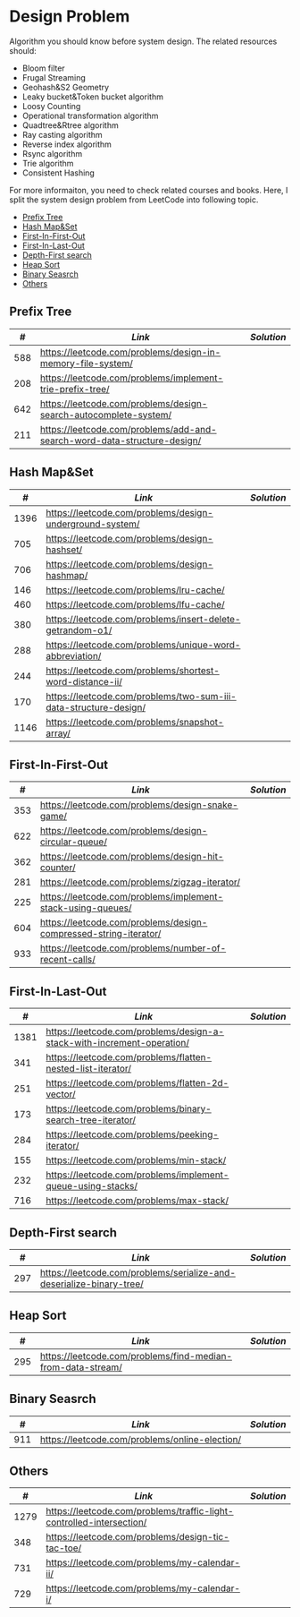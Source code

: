 # Design Problem

Algorithm you should know before system design. The related resources should:

* Bloom filter
* Frugal Streaming
* Geohash&S2 Geometry
* Leaky bucket&Token bucket algorithm
* Loosy Counting
* Operational transformation algorithm
* Quadtree&Rtree algorithm
* Ray casting algorithm
* Reverse index algorithm
* Rsync algorithm
* Trie algorithm
* Consistent Hashing

For more informaiton, you need to check related courses and books. Here, I split the system design problem from LeetCode into following topic.

* [Prefix Tree](##Prefix-Tree)
* [Hash Map&Set](##Hash-Map&Set)
* [First-In-First-Out](##First-In-First-Out)
* [First-In-Last-Out](##First-In-Last-Out)
* [Depth-First search](##Depth-First-search)
* [Heap Sort](#Heap-Sort)
* [Binary Seasrch](##Binary-Seasrch)
* [Others](##Others)

## Prefix Tree

| *#* | *Link* | *Solution* |
| ---- | --------------------------------- | --------------------------------- |
| 588 | https://leetcode.com/problems/design-in-memory-file-system/ | |
| 208 | https://leetcode.com/problems/implement-trie-prefix-tree/ | |
| 642 | https://leetcode.com/problems/design-search-autocomplete-system/ | |
| 211 | https://leetcode.com/problems/add-and-search-word-data-structure-design/ | |

## Hash Map&Set

| *#* | *Link* | *Solution* |
| ---- | --------------------------------- | --------------------------------- |
| 1396 | https://leetcode.com/problems/design-underground-system/ | |
| 705 | https://leetcode.com/problems/design-hashset/ | |
| 706 | https://leetcode.com/problems/design-hashmap/ | |
| 146 | https://leetcode.com/problems/lru-cache/ | | 
| 460 | https://leetcode.com/problems/lfu-cache/ | |
| 380 | https://leetcode.com/problems/insert-delete-getrandom-o1/ | | 
| 288 | https://leetcode.com/problems/unique-word-abbreviation/ | |
| 244 | https://leetcode.com/problems/shortest-word-distance-ii/ | |
| 170 | https://leetcode.com/problems/two-sum-iii-data-structure-design/ | |
| 1146 | https://leetcode.com/problems/snapshot-array/ | |

## First-In-First-Out

| *#* | *Link* | *Solution* |
| ---- | --------------------------------- | --------------------------------- |
| 353 | https://leetcode.com/problems/design-snake-game/ | |
| 622 | https://leetcode.com/problems/design-circular-queue/ | |
| 362 | https://leetcode.com/problems/design-hit-counter/ | |
| 281 | https://leetcode.com/problems/zigzag-iterator/ | |
| 225 | https://leetcode.com/problems/implement-stack-using-queues/ | |
| 604 | https://leetcode.com/problems/design-compressed-string-iterator/ | |
| 933 | https://leetcode.com/problems/number-of-recent-calls/ | |

## First-In-Last-Out

| *#* | *Link* | *Solution* |
| ---- | --------------------------------- | --------------------------------- |
| 1381 | https://leetcode.com/problems/design-a-stack-with-increment-operation/ | |
| 341 | https://leetcode.com/problems/flatten-nested-list-iterator/ | |
| 251 | https://leetcode.com/problems/flatten-2d-vector/ | | 
| 173 | https://leetcode.com/problems/binary-search-tree-iterator/ | |
| 284 | https://leetcode.com/problems/peeking-iterator/ | |
| 155 | https://leetcode.com/problems/min-stack/ | |
| 232 | https://leetcode.com/problems/implement-queue-using-stacks/ | |
| 716 | https://leetcode.com/problems/max-stack/ | |

## Depth-First search

| *#* | *Link* | *Solution* |
| ---- | --------------------------------- | --------------------------------- |
| 297 | https://leetcode.com/problems/serialize-and-deserialize-binary-tree/ | |

## Heap Sort

| *#* | *Link* | *Solution* |
| ---- | --------------------------------- | --------------------------------- |
| 295 | https://leetcode.com/problems/find-median-from-data-stream/ | |

## Binary Seasrch

| *#* | *Link* | *Solution* |
| ---- | --------------------------------- | --------------------------------- |
| 911 | https://leetcode.com/problems/online-election/ | |

## Others

| *#* | *Link* | *Solution* |
| ---- | --------------------------------- | --------------------------------- |
| 1279 | https://leetcode.com/problems/traffic-light-controlled-intersection/ | |
| 348 | https://leetcode.com/problems/design-tic-tac-toe/ | |
| 731 | https://leetcode.com/problems/my-calendar-ii/ | |
| 729 | https://leetcode.com/problems/my-calendar-i/ | |
